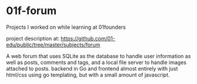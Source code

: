 # 01f-forum
Projects I worked on while learning at 01founders

project description at: https://github.com/01-edu/public/tree/master/subjects/forum

A web forum that uses SQLite as the database to handle user information as well as posts, comments and tags, and a local file server to handle images attached to posts. backend in Go and frontend almost entirely with just html/css using go templating, but with a small amount of javascript.
